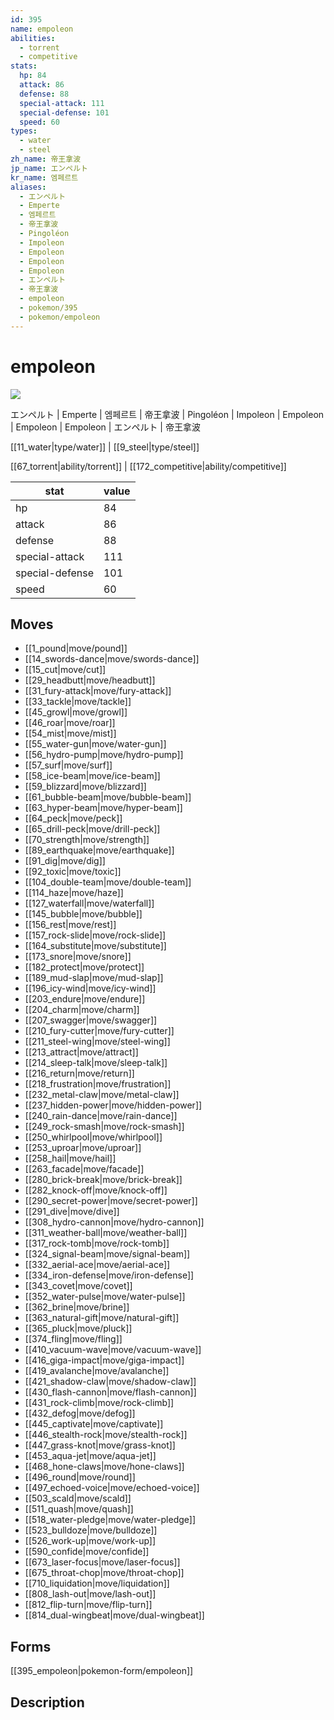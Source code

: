 ```yaml
---
id: 395
name: empoleon
abilities:
  - torrent
  - competitive
stats:
  hp: 84
  attack: 86
  defense: 88
  special-attack: 111
  special-defense: 101
  speed: 60
types:
  - water
  - steel
zh_name: 帝王拿波
jp_name: エンペルト
kr_name: 엠페르트
aliases:
  - エンペルト
  - Emperte
  - 엠페르트
  - 帝王拿波
  - Pingoléon
  - Impoleon
  - Empoleon
  - Empoleon
  - Empoleon
  - エンペルト
  - 帝王拿波
  - empoleon
  - pokemon/395
  - pokemon/empoleon
---
```

# empoleon

![](https://raw.githubusercontent.com/PokeAPI/sprites/master/sprites/pokemon/395.png)

エンペルト | Emperte | 엠페르트 | 帝王拿波 | Pingoléon | Impoleon | Empoleon | Empoleon | Empoleon | エンペルト | 帝王拿波

[[11_water|type/water]] | [[9_steel|type/steel]]

[[67_torrent|ability/torrent]] | [[172_competitive|ability/competitive]]

|stat|value|
|---|---|
|hp|84|
|attack|86|
|defense|88|
|special-attack|111|
|special-defense|101|
|speed|60|


## Moves

- [[1_pound|move/pound]]
- [[14_swords-dance|move/swords-dance]]
- [[15_cut|move/cut]]
- [[29_headbutt|move/headbutt]]
- [[31_fury-attack|move/fury-attack]]
- [[33_tackle|move/tackle]]
- [[45_growl|move/growl]]
- [[46_roar|move/roar]]
- [[54_mist|move/mist]]
- [[55_water-gun|move/water-gun]]
- [[56_hydro-pump|move/hydro-pump]]
- [[57_surf|move/surf]]
- [[58_ice-beam|move/ice-beam]]
- [[59_blizzard|move/blizzard]]
- [[61_bubble-beam|move/bubble-beam]]
- [[63_hyper-beam|move/hyper-beam]]
- [[64_peck|move/peck]]
- [[65_drill-peck|move/drill-peck]]
- [[70_strength|move/strength]]
- [[89_earthquake|move/earthquake]]
- [[91_dig|move/dig]]
- [[92_toxic|move/toxic]]
- [[104_double-team|move/double-team]]
- [[114_haze|move/haze]]
- [[127_waterfall|move/waterfall]]
- [[145_bubble|move/bubble]]
- [[156_rest|move/rest]]
- [[157_rock-slide|move/rock-slide]]
- [[164_substitute|move/substitute]]
- [[173_snore|move/snore]]
- [[182_protect|move/protect]]
- [[189_mud-slap|move/mud-slap]]
- [[196_icy-wind|move/icy-wind]]
- [[203_endure|move/endure]]
- [[204_charm|move/charm]]
- [[207_swagger|move/swagger]]
- [[210_fury-cutter|move/fury-cutter]]
- [[211_steel-wing|move/steel-wing]]
- [[213_attract|move/attract]]
- [[214_sleep-talk|move/sleep-talk]]
- [[216_return|move/return]]
- [[218_frustration|move/frustration]]
- [[232_metal-claw|move/metal-claw]]
- [[237_hidden-power|move/hidden-power]]
- [[240_rain-dance|move/rain-dance]]
- [[249_rock-smash|move/rock-smash]]
- [[250_whirlpool|move/whirlpool]]
- [[253_uproar|move/uproar]]
- [[258_hail|move/hail]]
- [[263_facade|move/facade]]
- [[280_brick-break|move/brick-break]]
- [[282_knock-off|move/knock-off]]
- [[290_secret-power|move/secret-power]]
- [[291_dive|move/dive]]
- [[308_hydro-cannon|move/hydro-cannon]]
- [[311_weather-ball|move/weather-ball]]
- [[317_rock-tomb|move/rock-tomb]]
- [[324_signal-beam|move/signal-beam]]
- [[332_aerial-ace|move/aerial-ace]]
- [[334_iron-defense|move/iron-defense]]
- [[343_covet|move/covet]]
- [[352_water-pulse|move/water-pulse]]
- [[362_brine|move/brine]]
- [[363_natural-gift|move/natural-gift]]
- [[365_pluck|move/pluck]]
- [[374_fling|move/fling]]
- [[410_vacuum-wave|move/vacuum-wave]]
- [[416_giga-impact|move/giga-impact]]
- [[419_avalanche|move/avalanche]]
- [[421_shadow-claw|move/shadow-claw]]
- [[430_flash-cannon|move/flash-cannon]]
- [[431_rock-climb|move/rock-climb]]
- [[432_defog|move/defog]]
- [[445_captivate|move/captivate]]
- [[446_stealth-rock|move/stealth-rock]]
- [[447_grass-knot|move/grass-knot]]
- [[453_aqua-jet|move/aqua-jet]]
- [[468_hone-claws|move/hone-claws]]
- [[496_round|move/round]]
- [[497_echoed-voice|move/echoed-voice]]
- [[503_scald|move/scald]]
- [[511_quash|move/quash]]
- [[518_water-pledge|move/water-pledge]]
- [[523_bulldoze|move/bulldoze]]
- [[526_work-up|move/work-up]]
- [[590_confide|move/confide]]
- [[673_laser-focus|move/laser-focus]]
- [[675_throat-chop|move/throat-chop]]
- [[710_liquidation|move/liquidation]]
- [[808_lash-out|move/lash-out]]
- [[812_flip-turn|move/flip-turn]]
- [[814_dual-wingbeat|move/dual-wingbeat]]

## Forms



[[395_empoleon|pokemon-form/empoleon]]

## Description



